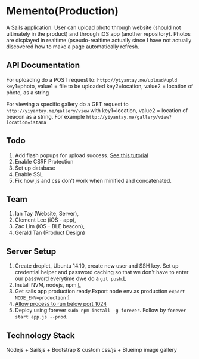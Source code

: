 # Memento(Production)

A [Sails](http://sailsjs.org) application. User can upload photo through website (should not ultimately in the product) and through iOS app (another repository). Photos are displayed in realtime (pseudo-realtime actually since I have not actually discovered how to make a page automatically refresh. 

## API Documentation
For uploading do a POST request to: `http://yiyantay.me/upload/upld` 
key1=photo, value1 = file to be uploaded
key2=location, value2 = location of photo, as a string

For viewing a specific gallery do a GET request to `http://yiyantay.me/gallery/view` with key1=location, value2 = location of beacon as a string. For example `http://yiyantay.me/gallery/view?location=istana`
 
## Todo
1. Add flash popups for upload success. [See this tutorial](http://stackoverflow.com/questions/25350841/sails-js-flash-message-for-user-registration)
2. Enable CSRF Protection
3. Set up database
4. Enable SSL
5. Fix how js and css don't work when minified and concatenated.

## Team 
1. Ian Tay (Website, Server), 
2. Clement Lee (iOS - app), 
3. Zac Lim (iOS - BLE beacon), 
4. Gerald Tan (Product Design)

## Server Setup
1. Create droplet, Ubuntu 14.10, create new user and SSH key. Set up credential helper and password caching so that we don't have to enter our password everytime dwe do a `git push`.[L](https://www.digitalocean.com/community/tutorials/initial-server-setup-with-ubuntu-14-04)
2. Install NVM, nodejs, npm [L](https://www.digitalocean.com/community/tutorials/how-to-install-node-js-on-an-ubuntu-14-04-server)
3. Get sails app production ready.Export node env as production `export NODE_ENV=production` [1](https://www.digitalocean.com/community/tutorials/how-to-create-an-node-js-app-using-sails-js-on-an-ubuntu-vps)
3. [Allow process to run below port 1024](http://stackoverflow.com/questions/9164915/node-js-eacces-error-when-listening-on-most-ports)
4. Deploy using forever `sudo npm install -g forever`. Follow by `forever start app.js --prod`.

## Technology Stack
Nodejs + Sailsjs + Bootstrap & custom css/js + Blueimp image gallery
